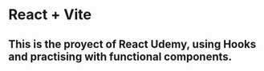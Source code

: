 # React + Vite

## This is the proyect of React Udemy, using Hooks and practising  with functional components.
